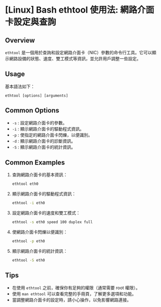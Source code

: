 # [Linux] Bash ethtool 使用法: 網路介面卡設定與查詢

## Overview
`ethtool` 是一個用於查詢和設定網路介面卡（NIC）參數的命令行工具。它可以顯示網路設備的狀態、速度、雙工模式等資訊，並允許用戶調整一些設定。

## Usage
基本語法如下：
```
ethtool [options] [arguments]
```

## Common Options
- `-s` : 設定網路介面卡的參數。
- `-i` : 顯示網路介面卡的驅動程式資訊。
- `-p` : 使指定的網路介面卡閃爍，以便識別。
- `-d` : 顯示網路介面卡的診斷資訊。
- `-S` : 顯示網路介面卡的統計資訊。

## Common Examples
1. 查詢網路介面卡的基本資訊：
   ```bash
   ethtool eth0
   ```

2. 顯示網路介面卡的驅動程式資訊：
   ```bash
   ethtool -i eth0
   ```

3. 設定網路介面卡的速度和雙工模式：
   ```bash
   ethtool -s eth0 speed 100 duplex full
   ```

4. 使網路介面卡閃爍以便識別：
   ```bash
   ethtool -p eth0
   ```

5. 顯示網路介面卡的統計資訊：
   ```bash
   ethtool -S eth0
   ```

## Tips
- 在使用 `ethtool` 之前，確保你有足夠的權限（通常需要 root 權限）。
- 使用 `man ethtool` 可以查看完整的手冊頁，了解更多選項和功能。
- 當調整網路介面卡的設定時，請小心操作，以免影響網路連接。